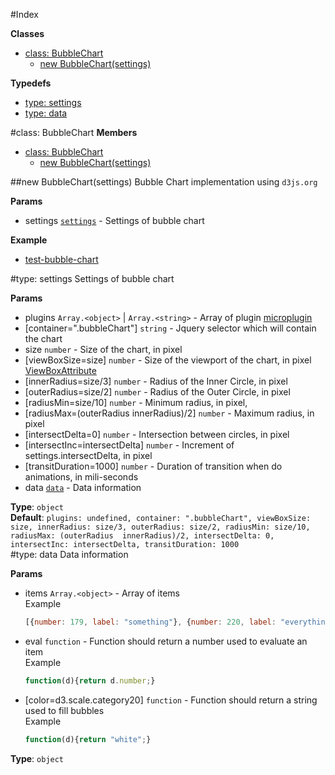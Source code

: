 #Index

**Classes**

* [class: BubbleChart](#BubbleChart)
  * [new BubbleChart(settings)](#new_BubbleChart)

**Typedefs**

* [type: settings](#settings)
* [type: data](#data)
 
<a name="BubbleChart"></a>
#class: BubbleChart
**Members**

* [class: BubbleChart](#BubbleChart)
  * [new BubbleChart(settings)](#new_BubbleChart)

<a name="new_BubbleChart"></a>
##new BubbleChart(settings)
Bubble Chart implementation using `d3js.org`

**Params**

- settings <code>[settings](#settings)</code> - Settings of bubble chart  

**Example**  
- [test-bubble-chart](../test/test-bubble-chart.html)

<a name="settings"></a>
#type: settings
Settings of bubble chart

**Params**

- plugins `Array.<object>` | `Array.<string>` - Array of plugin [microplugin](https://github.com/brianreavis/microplugin.js|microplugin)  
- \[container=".bubbleChart"\] `string` - Jquery selector which will contain the chart  
- size `number` - Size of the chart, in pixel  
- \[viewBoxSize=size\] `number` - Size of the viewport of the chart, in pixel [ViewBoxAttribute](http://www.w3.org/TR/SVG/coords.html#ViewBoxAttribute)  
- \[innerRadius=size/3\] `number` - Radius of the Inner Circle, in pixel  
- \[outerRadius=size/2\] `number` - Radius of the Outer Circle, in pixel  
- \[radiusMin=size/10\] `number` - Minimum radius, in pixel,  
- \[radiusMax=(outerRadius  innerRadius)/2\] `number` - Maximum radius, in pixel  
- \[intersectDelta=0\] `number` - Intersection between circles, in pixel  
- \[intersectInc=intersectDelta\] `number` - Increment of settings.intersectDelta, in pixel  
- \[transitDuration=1000\] `number` - Duration of transition when do animations, in mili-seconds  
- data <code>[data](#data)</code> - Data information  

**Type**: `object`  
**Default**: `plugins: undefined,
   container: ".bubbleChart",
   viewBoxSize: size,
   innerRadius: size/3,
   outerRadius: size/2,
   radiusMin: size/10,
   radiusMax: (outerRadius  innerRadius)/2,
   intersectDelta: 0,
   intersectInc: intersectDelta,
   transitDuration: 1000`  
<a name="data"></a>
#type: data
Data information

**Params**

- items `Array.<object>` - Array of items <br/> Example
   ```js
   [{number: 179, label: "something"}, {number: 220, label: "everything"}]
   ```  
- eval `function` - Function should return a number used to evaluate an item <br/> Example
   ```js
   function(d){return d.number;}
   ```  
- \[color=d3.scale.category20\] `function` - Function should return a string used to fill bubbles <br/>Example
   ```js
   function(d){return "white";}
   ```  

**Type**: `object`  
